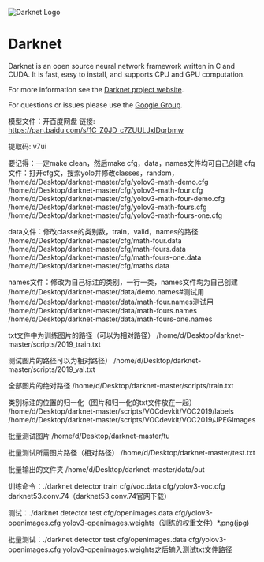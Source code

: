 ![Darknet Logo](http://pjreddie.com/media/files/darknet-black-small.png)

# Darknet #
Darknet is an open source neural network framework written in C and CUDA. It is fast, easy to install, and supports CPU and GPU computation.

For more information see the [Darknet project website](http://pjreddie.com/darknet).

For questions or issues please use the [Google Group](https://groups.google.com/forum/#!forum/darknet).

模型文件：开百度网盘
链接: https://pan.baidu.com/s/1C_Z0JD_c7ZUULJxlDqrbmw 

提取码: v7ui 

要记得：一定make clean，然后make
cfg，data，names文件均可自己创建
cfg文件：打开cfg文，搜索yolo并修改classes，random，
/home/d/Desktop/darknet-master/cfg/yolov3-math-demo.cfg
/home/d/Desktop/darknet-master/cfg/yolov3-math-four.cfg
/home/d/Desktop/darknet-master/cfg/yolov3-math-four-demo.cfg
/home/d/Desktop/darknet-master/cfg/yolov3-math-fours.cfg
/home/d/Desktop/darknet-master/cfg/yolov3-math-fours-one.cfg

data文件：修改classe的类别数，train，valid，names的路径
/home/d/Desktop/darknet-master/cfg/math-four.data
/home/d/Desktop/darknet-master/cfg/math-fours.data
/home/d/Desktop/darknet-master/cfg/math-fours-one.data
/home/d/Desktop/darknet-master/cfg/maths.data

names文件：修改为自己标注的类别，一行一类，names文件均为自己创建
/home/d/Desktop/darknet-master/data/demo.names#测试用
/home/d/Desktop/darknet-master/data/math-four.names测试用
/home/d/Desktop/darknet-master/data/math-fours.names
/home/d/Desktop/darknet-master/data/math-fours-one.names

txt文件中为训练图片的路径（可以为相对路径）
/home/d/Desktop/darknet-master/scripts/2019_train.txt

测试图片的路径可以为相对路径）
/home/d/Desktop/darknet-master/scripts/2019_val.txt

全部图片的绝对路径
/home/d/Desktop/darknet-master/scripts/train.txt

类别标注的位置的归一化（图片和归一化的txt文件放在一起）
/home/d/Desktop/darknet-master/scripts/VOCdevkit/VOC2019/labels
/home/d/Desktop/darknet-master/scripts/VOCdevkit/VOC2019/JPEGImages

批量测试图片
/home/d/Desktop/darknet-master/tu

批量测试所需图片路径（相对路径）
/home/d/Desktop/darknet-master/test.txt

批量输出的文件夹
/home/d/Desktop/darknet-master/data/out


训练命令：./darknet detector train cfg/voc.data cfg/yolov3-voc.cfg darknet53.conv.74（darknet53.conv.74官网下载）

测试：./darknet detector test cfg/openimages.data cfg/yolov3-openimages.cfg yolov3-openimages.weights（训练的权重文件）*.png(jpg)


批量测试：./darknet detector test cfg/openimages.data cfg/yolov3-openimages.cfg yolov3-openimages.weights之后输入测试txt文件路径
